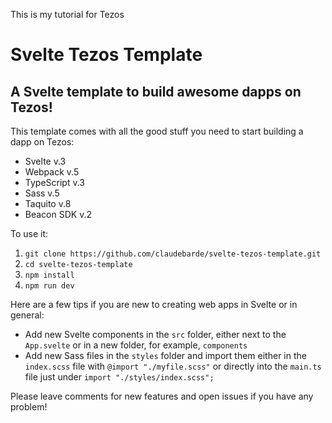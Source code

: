 This is my tutorial for Tezos 

# Svelte Tezos Template

## A Svelte template to build awesome dapps on Tezos!

This template comes with all the good stuff you need to start building a dapp on Tezos:

- Svelte v.3
- Webpack v.5
- TypeScript v.3
- Sass v.5
- Taquito v.8
- Beacon SDK v.2

To use it:

1. `git clone https://github.com/claudebarde/svelte-tezos-template.git`
2. `cd svelte-tezos-template`
3. `npm install`
4. `npm run dev`

Here are a few tips if you are new to creating web apps in Svelte or in general:

- Add new Svelte components in the `src` folder, either next to the `App.svelte` or in a new folder, for example, `components`
- Add new Sass files in the `styles` folder and import them either in the `index.scss` file with `@import "./myfile.scss"` or directly into the `main.ts` file just under `import "./styles/index.scss";`

Please leave comments for new features and open issues if you have any problem!
